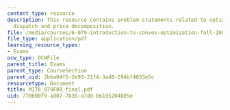 ```yaml
---
content_type: resource
description: This resource contains problem statements related to optimal generator
  dispatch and price decomposition.
file: /media/courses/6-079-introduction-to-convex-optimization-fall-2009/770600f9ad077835a7ddb61d5204805e_MIT6_079F09_final.pdf
file_type: application/pdf
learning_resource_types:
- Exams
ocw_type: OCWFile
parent_title: Exams
parent_type: CourseSection
parent_uid: 2bba04f5-2e93-21f4-3ad8-294bf4033e5c
resourcetype: Document
title: MIT6_079F09_final.pdf
uid: 770600f9-ad07-7835-a7dd-b61d5204805e
---
```

